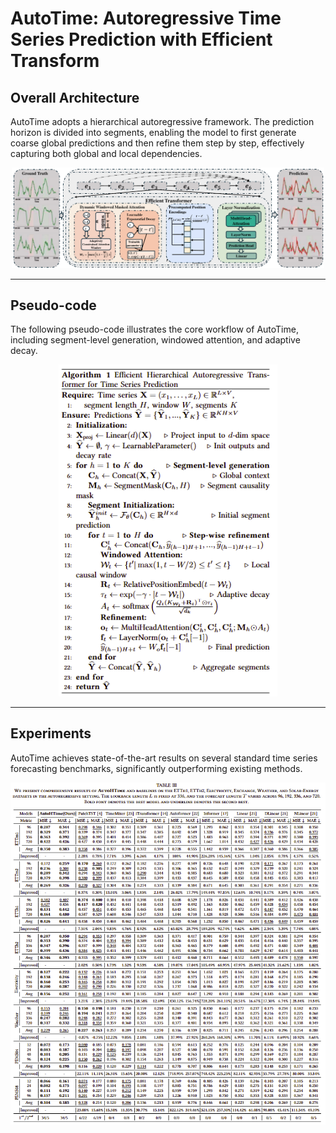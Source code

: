 # AutoTime: Autoregressive Time Series Prediction with Efficient Transform
## Overall Architecture

AutoTime adopts a hierarchical autoregressive framework. The prediction horizon is divided into segments, enabling the model to first generate coarse global predictions and then refine them step by step, effectively capturing both global and local dependencies.

<p align="center">
  <img src="autotime.pdf" alt="AutoHTTime Architecture" width="500"/>
</p>

---

## Pseudo-code

The following pseudo-code illustrates the core workflow of AutoTime, including segment-level generation, windowed attention, and adaptive decay.

<p align="center">
  <img src="pseudo-code.png" alt="AutoTime Algorithm" width="350"/>
</p>

---

## Experiments

AutoTime achieves state-of-the-art results on several standard time series forecasting benchmarks, significantly outperforming existing methods.

<p align="center">
  <img src="experiments.png" alt="AutoTime Main Results" width="700"/>
</p>
